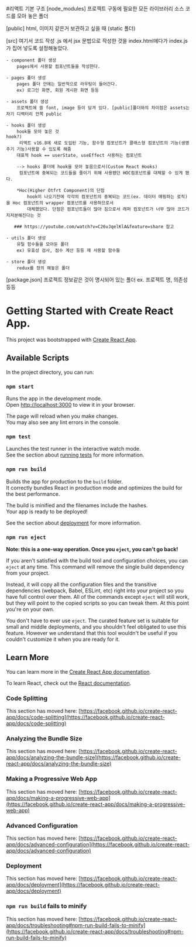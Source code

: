 
#리액트 기본 구조 
[node_modules]
    프로젝트 구동에 필요한 모든 라이브러리 소스 코드를 모아 놓은 폴더 

[public]
    html, 이미지 같은거 보관하고 싶을 때 (static 폴더)

[src]
    여기서 코드 작성
    .js 에서 jsx 문법으로 작성한 것을 index.html에다가 index.js가 집어 넣도록 설정해놓았다.

    - component 폴더 생성
        pages에서 사용할 컴포넌트들을 작성한다. 

    - pages 폴더 생성
        pages 폴더 안에는 일반적으로 라우팅이 들어간다. 
        ex) 로그인 화면, 회원 게시판 화면 등등 
    
    - assets 폴더 생성
        프로젝트에 쓸 font, image 등이 담겨 있다. [public]폴더와의 차이점은 assets는 자기 디렉터리 안쪽 public

    - hooks 폴더 생성
        hook들 모아 놓은 것 
    hook?)
         리액트 v16.8에 새로 도입된 기능, 함수형 컴포넌트가 클래스형 컴포넌트의 기능(생명 주기 기능)사용할 수 있도록 해줌
        대표적 hook == userState, useEffect 사용하는 컴포넌트

        --> hooks 폴더에 hook을 모아 놓음으로서(Custom React Hooks)
         컴포넌트에 중복되는 코드들을 줄이기 위해 사용됐던 HOC컴포넌트를 대체할 수 있게 됐다.

        *Hoc(Higher Otfrt Component)의 단점
            hook이 나오기전에 각각의 컴포넌트의 중복되는 코드(ex. 데이터 매핑하는 로직)을 Hoc 컴포넌트의 wrapper 컴포넌트를 사용하므로서 
            대체했었다. 단점은 컴포넌트들이 많아 짐으로서 래퍼 컴포넌트가 너무 많아 코드가 지저분해진다는 것 

       ### https://youtube.com/watch?v=C26vJqelKlA&feature=share 참고
       
    - utils 폴더 생성
        유틸 함수들을 모아둔 폴더  
        ex) 유효성 검사, 점수 계산 등등 재 사용할 함수들 
    
    - store 폴더 생성
        redux를 정의 해놓은 폴더 

[package.json]
    프로젝트 정보같은 것이 명시되어 있는 폴더
    ex. 프로젝트 명, 의존성 등등 

# Getting Started with Create React App.

This project was bootstrapped with [Create React App](https://github.com/facebook/create-react-app).

## Available Scripts

In the project directory, you can run:

### `npm start`

Runs the app in the development mode.\
Open [http://localhost:3000](http://localhost:3000) to view it in your browser.

The page will reload when you make changes.\
You may also see any lint errors in the console.

### `npm test`

Launches the test runner in the interactive watch mode.\
See the section about [running tests](https://facebook.github.io/create-react-app/docs/running-tests) for more information.

### `npm run build`

Builds the app for production to the `build` folder.\
It correctly bundles React in production mode and optimizes the build for the best performance.

The build is minified and the filenames include the hashes.\
Your app is ready to be deployed!

See the section about [deployment](https://facebook.github.io/create-react-app/docs/deployment) for more information.

### `npm run eject`

**Note: this is a one-way operation. Once you `eject`, you can't go back!**

If you aren't satisfied with the build tool and configuration choices, you can `eject` at any time. This command will remove the single build dependency from your project.

Instead, it will copy all the configuration files and the transitive dependencies (webpack, Babel, ESLint, etc) right into your project so you have full control over them. All of the commands except `eject` will still work, but they will point to the copied scripts so you can tweak them. At this point you're on your own.

You don't have to ever use `eject`. The curated feature set is suitable for small and middle deployments, and you shouldn't feel obligated to use this feature. However we understand that this tool wouldn't be useful if you couldn't customize it when you are ready for it.

## Learn More

You can learn more in the [Create React App documentation](https://facebook.github.io/create-react-app/docs/getting-started).

To learn React, check out the [React documentation](https://reactjs.org/).

### Code Splitting

This section has moved here: [https://facebook.github.io/create-react-app/docs/code-splitting](https://facebook.github.io/create-react-app/docs/code-splitting)

### Analyzing the Bundle Size

This section has moved here: [https://facebook.github.io/create-react-app/docs/analyzing-the-bundle-size](https://facebook.github.io/create-react-app/docs/analyzing-the-bundle-size)

### Making a Progressive Web App

This section has moved here: [https://facebook.github.io/create-react-app/docs/making-a-progressive-web-app](https://facebook.github.io/create-react-app/docs/making-a-progressive-web-app)

### Advanced Configuration

This section has moved here: [https://facebook.github.io/create-react-app/docs/advanced-configuration](https://facebook.github.io/create-react-app/docs/advanced-configuration)

### Deployment

This section has moved here: [https://facebook.github.io/create-react-app/docs/deployment](https://facebook.github.io/create-react-app/docs/deployment)

### `npm run build` fails to minify

This section has moved here: [https://facebook.github.io/create-react-app/docs/troubleshooting#npm-run-build-fails-to-minify](https://facebook.github.io/create-react-app/docs/troubleshooting#npm-run-build-fails-to-minify)
